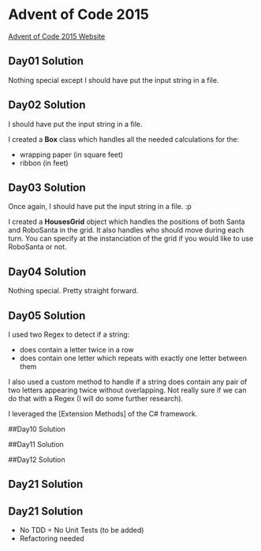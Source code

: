 # Advent of Code 2015

[Advent of Code 2015 Website][l1]

## Day01 Solution

Nothing special except I should have put the input string in a file.

## Day02 Solution

I should have put the input string in a file.

I created a **Box** class which handles all the needed calculations for the:
- wrapping paper (in square feet)
- ribbon (in feet)

## Day03 Solution

Once again, I should have put the input string in a file. :p

I created a **HousesGrid** object which handles the positions of both Santa and RoboSanta in the grid. It also handles who should move during each turn.
You can specify at the instanciation of the grid if you would like to use RoboSanta or not.

## Day04 Solution

Nothing special. Pretty straight forward.

## Day05 Solution

I used two Regex to detect if a string:
- does contain a letter twice in a row
- does contain one letter which repeats with exactly one letter between them

I also used a custom method to handle if a string does contain any pair of two letters appearing twice without overlapping. Not really sure if we can do that with a Regex (I will do some further research).

I leveraged the [Extension Methods] of the C# framework.

##Day10 Solution

##Day11 Solution

##Day12 Solution

## Day21 Solution

## Day21 Solution

- No TDD = No Unit Tests (to be added)
- Refactoring needed


[l1]:http://adventofcode.com/
[l2]:https://msdn.microsoft.com/en-CA/library/bb383977.aspx